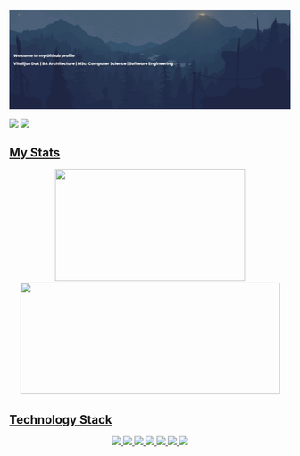 </p align="center">
<img src="https://github.com/v1tal303/v1tal303/blob/main/images/banner.png" />

<p align="center">
 
 <p align="left">
  <img src="https://komarev.com/ghpvc/?username=v1tal303"/> 
  <a href="https://www.linkedin.com/in/vitaldukm/">
 <img src="https://img.shields.io/badge/-vitaldukm-blue?style=flat-square&logo=Linkedin&logoColor=white&link=https://www.linkedin.com/in/vitaldukm/"/>
</p>
  
<h2 align="left">My Stats </h2>
<p align = "center">
  <img height="200em" width="340em" src = "https://github-readme-stats.vercel.app/api/top-langs/?username=v1tal303&layout=compact&theme=react&langs_count=10&hide=css" />
 <img height="200em" width="465em" src = "http://github-readme-streak-stats.herokuapp.com?user=v1tal303&theme=react&date_format=M%20j%5B%2C%20Y%5D" />
</p>  

<h2 align="left">Technology Stack </h2>
<p align="center">
 <img src="https://img.shields.io/badge/python-3670A0?style=for-the-badge&logo=python&logoColor=ffdd54"/>
 <img src="https://img.shields.io/badge/pandas-%23150458.svg?style=for-the-badge&logo=pandas&logoColor=white"/>
 <img src="https://img.shields.io/badge/numpy-%23013243.svg?style=for-the-badge&logo=numpy&logoColor=white"/>
 <img src="https://img.shields.io/badge/-selenium-%43B02A?style=for-the-badge&logo=selenium&logoColor=white"/>
 <img src="https://img.shields.io/badge/flask-%23000.svg?style=for-the-badge&logo=flask&logoColor=white"/>
 <img src="https://img.shields.io/badge/mysql-%2300f.svg?style=for-the-badge&logo=mysql&logoColor=white"/>
 <img src="https://img.shields.io/badge/html5-%23E34F26.svg?style=for-the-badge&logo=html5&logoColor=white"/>
</p>


